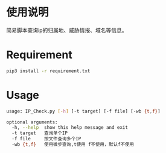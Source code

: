 # 使用说明

简易脚本查询ip的归属地、威胁情报、域名等信息。

# Requirement

```bash
pip3 install -r requirement.txt
```

# Usage

```bash
usage: IP_Check.py [-h] [-t target] [-f file] [-wb {t,f}]

optional arguments:
  -h, --help  show this help message and exit
  -t target   查询单个IP
  -f file     按文件查询多个IP
  -wb {t,f}   使用微步查询,t使用 f不使用，默认f不使用
```

